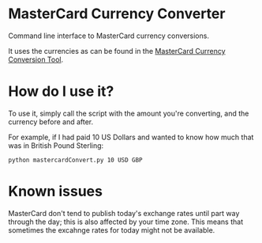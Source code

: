 MasterCard Currency Converter
=============================

Command line interface to MasterCard currency conversions.

It uses the currencies as can be found in the [MasterCard Currency Conversion Tool](https://www.mastercard.com/global/currencyconversion/index.html).

# How do I use it?

To use it, simply call the script with the amount you're converting, and the currency before and after.

For example, if I had paid 10 US Dollars and wanted to know how much that was in British Pound Sterling:

```shell
python mastercardConvert.py 10 USD GBP
```

# Known issues

MasterCard don't tend to publish today's exchange rates until part way through the day; this is also affected by your time zone.  This means that sometimes the excahnge rates for today might not be available.
